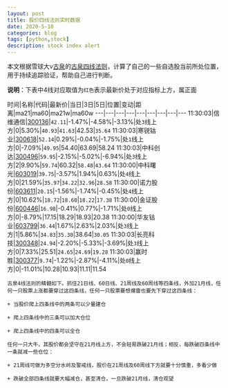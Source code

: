 ```yaml
---
layout: post
title: 股价四线法则实时数据
date: 2020-5-10
categories: blog
tags: [python,stock]
description: stock index alert
---
```



本文根据雪球大v[古泉](https://xueqiu.com/u/7148646888)的[古泉四线法则](https://xueqiu.com/7148646888/130498192)，计算了自己的一些自选股当前所处位置，用于持续追踪验证，帮助自己进行判断。

**说明**：下表中4线对应取值为`红色`表示最新价处于对应指标上方，属正面

时间|名称|代码|最新价|当日|3日|5日|位置|变动|距离|ma21|ma60|ma21w|ma60w
---|---|---|---|---|---|---|---|---
11:30:03|信维通信|[300136](https://xueqiu.com/S/SZ300136)|`42.11`|-1.47%|-4.58%|-3.13%|处`3`线上方|0|5.30%|`40.93`|`41.63`|42.53|`35.64`
11:30:03|寒锐钴业|[300618](https://xueqiu.com/S/SZ300618)|`52.14`|0.29%|-0.04%|-1.75%|处`1`线上方|0|-7.09%|`49.95`|54.40|63.69|58.24
11:30:03|中科创达|[300496](https://xueqiu.com/S/SZ300496)|`59.95`|-2.15%|-5.02%|-6.94%|处`3`线上方|2|9.90%|`59.74`|60.32|`58.48`|`43.64`
11:30:00|中科曙光|[603019](https://xueqiu.com/S/SH603019)|`39.75`|-3.57%|1.94%|0.63%|处`4`线上方|0|21.59%|`35.97`|`34.22`|`32.96`|`28.58`
11:30:00|诺力股份|[603611](https://xueqiu.com/S/SH603611)|`20.15`|-1.56%|-1.74%|-0.45%|处`4`线上方|0|10.62%|`18.72`|`18.60`|`18.22`|`17.38`
11:30:00|金证股份|[600446](https://xueqiu.com/S/SH600446)|`16.98`|-0.41%|0.77%|-1.71%|处`0`线上方|0|-8.79%|17.15|18.29|18.93|20.38
11:30:00|华友钴业|[603799](https://xueqiu.com/S/SH603799)|`36.44`|1.67%|2.63%|2.03%|处`3`线上方|1|5.86%|`34.83`|`35.30`|38.64|`30.05`
11:30:03|长亮科技|[300348](https://xueqiu.com/S/SZ300348)|`24.94`|-2.20%|-5.33%|-3.69%|处`3`线上方|0|7.33%|25.51|`24.65`|`24.69`|`19.28`
11:30:03|赢时胜|[300377](https://xueqiu.com/S/SZ300377)|`9.74`|-1.22%|-2.87%|-4.11%|处`0`线上方|0|-11.01%|10.28|10.93|11.11|11.54

```
古泉4线法则的精髓如下。抓住21日线、60日线、21周线及60周线等四条线，外加21月线，任何一只股票上涨都要穿过这四条线，任何一只股票要想爆雷也要先下穿过这四条线：

+ 当股价爬上四条线中的两条可以少量建仓

+ 爬上四条线中的三条可以加大仓位

+ 爬上四条线中的四条可以全仓

任何一只大牛，其股价都会坚守在21月线上方，不会轻易跌破21月线；相反，每跌破四条线中一条就减一些仓位：

+ 21周线可做为多空分水岭及警戒线，股价在21周线及60周线下方就要十分慎重，多看少做

+ 跌破全部四条线就要大幅减仓，甚至清仓，一旦跌破21月线，清仓观望
```